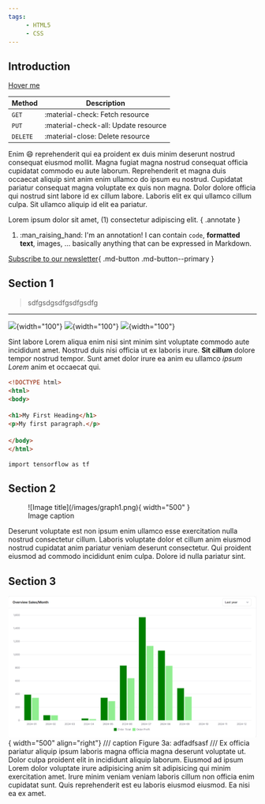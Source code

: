 ```yaml
---
tags:
     - HTML5
     - CSS
---
```


## Introduction
[Hover me](https://example.com "I'm a tooltip!")


| Method      | Description                          |
| ----------- | ------------------------------------ |
| `GET`       | :material-check:     Fetch resource  |
| `PUT`       | :material-check-all: Update resource |
| `DELETE`    | :material-close:     Delete resource |


Enim :smile: reprehenderit qui ea proident ex duis minim deserunt nostrud consequat eiusmod mollit. Magna fugiat magna nostrud consequat officia cupidatat commodo eu aute laborum. Reprehenderit et magna duis occaecat aliquip sint anim enim ullamco do ipsum eu nostrud. Cupidatat pariatur consequat magna voluptate ex quis non magna. Dolor dolore officia qui nostrud sint labore id ex cillum labore. Laboris elit ex qui ullamco cillum culpa. Sit ullamco aliquip id elit ea pariatur.

Lorem ipsum dolor sit amet, (1) consectetur adipiscing elit.
{ .annotate }

1.  :man_raising_hand: I'm an annotation! I can contain `code`, __formatted
    text__, images, ... basically anything that can be expressed in Markdown.

[Subscribe to our newsletter](#){ .md-button .md-button--primary }
## Section 1

> sdfgsdgsdfgsdfgsdfg

---

![](assets/20250628_103321_Scan_20191004.png){width="100"}
![](assets/20250628_103321_Scan_20191004.png){width="100"}
![](assets/20250628_103321_Scan_20191004.png){width="100"}

Sint labore Lorem aliqua enim nisi sint minim sint voluptate commodo aute incididunt amet. Nostrud duis nisi officia ut ex laboris irure. **Sit cillum** dolore tempor nostrud tempor. Sunt amet dolor irure ea anim eu ullamco *ipsum Lorem* anim et occaecat qui.

```html
<!DOCTYPE html>
<html>
<body>

<h1>My First Heading</h1>
<p>My first paragraph.</p>

</body>
</html>
```

```PY
import tensorflow as tf
```

## Section 2

<figure markdown="span">
  ![Image title](/images/graph1.png){ width="500" }
  <figcaption>Image caption</figcaption>
</figure>
Deserunt voluptate est non ipsum enim ullamco esse exercitation nulla nostrud consectetur cillum. Laboris voluptate dolor et cillum anim eiusmod nostrud cupidatat anim pariatur veniam deserunt consectetur. Qui proident eiusmod ad commodo incididunt enim culpa. Dolore id nulla pariatur sint.

## Section 3

![Image title](/images/graph1.png){ width="500" align="right"}
/// caption
Figure 3a: adfadfsasf
///
Ex officia pariatur aliquip ipsum laboris magna officia magna deserunt voluptate ut. Dolor culpa proident elit in incididunt aliquip laborum. Eiusmod ad ipsum Lorem dolor voluptate irure adipisicing anim sit adipisicing qui minim exercitation amet. Irure minim veniam veniam laboris cillum non officia enim cupidatat sunt. Quis reprehenderit est eu laboris eiusmod eiusmod. Ea nisi ea ex amet.

